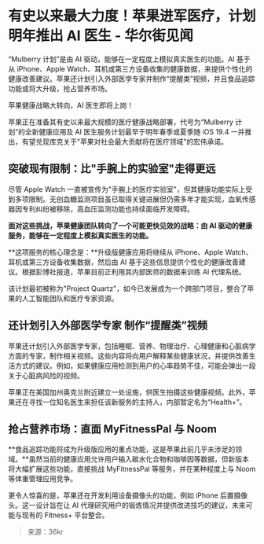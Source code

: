 # 有史以来最大力度！苹果进军医疗，计划明年推出 AI 医生 - 华尔街见闻

“Mulberry 计划”是由 AI 驱动，能够在一定程度上模拟真实医生的功能。AI 基于从 iPhone、Apple Watch、耳机或第三方设备收集的健康数据，来提供个性化的健康改善建议。苹果还计划引入外部医学专家并制作“提醒类”视频，并且食品追踪功能或将大升级，抢占营养市场。

苹果健康战略大转向，AI 医生即将上岗！

苹果正在准备其有史以来最大规模的医疗健康战略部署，代号为“Mulberry 计划”的全新健康应用及 AI 医生服务计划最早于明年春季或夏季随 iOS 19.4 一并推出，有望兑现库克关于"苹果对社会最大贡献将在医疗领域"的宏伟承诺。

## 突破现有限制：比"手腕上的实验室"走得更远

尽管 Apple Watch 一直被宣传为"手腕上的医疗实验室"，但其健康功能实际上受到多项限制。无创血糖监测项目虽已取得关键进展但仍需多年才能实现，血氧传感器因专利纠纷被移除，高血压监测功能也持续面临开发障碍。

**面对这些挑战，苹果健康团队转向了一个可能更快见效的战略：由 AI 驱动的健康服务，能够在一定程度上模拟真实医生的功能。**

**这项服务的核心理念是：**升级版健康应用将继续从 iPhone、Apple Watch、耳机或第三方设备收集数据，然后由 AI 基于这些信息提供个性化的健康改善建议。根据彭博社报道，苹果目前正利用其内部医师的数据来训练 AI 代理系统。

该计划最初被称为"Project Quartz"，如今已发展成为一个跨部门项目，整合了苹果的人工智能团队和医疗专家资源。

## 还计划引入外部医学专家 制作“提醒类”视频

苹果还计划引入外部医学专家，包括睡眠、营养、物理治疗、心理健康和心脏病学方面的专家，制作相关视频。这些内容将向用户解释某些健康状况，并提供改善生活方式的建议。例如，如果健康应用检测到用户的心率趋势不佳，可能会弹出一段关于心脏病风险的视频。

苹果正在美国加州奥克兰附近建立一处设施，供医生拍摄这些健康视频。此外，苹果还在寻找一位知名医生来担任该新服务的主持人，内部暂定名为“Health+”。

## 抢占营养市场：直面 MyFitnessPal 与 Noom

**食品追踪功能将成为升级版应用的重点功能，这是苹果此前几乎未涉足的领域。**虽然当前的健康应用允许用户输入碳水化合物和咖啡因等数据，但新版本将大幅扩展这些功能，直接挑战 MyFitnessPal 等服务，并在某种程度上与 Noom 等体重管理应用竞争。

更令人惊喜的是，苹果还在开发利用设备摄像头的功能，例如 iPhone 后置摄像头。这一设计旨在让 AI 代理研究用户的锻炼情况并提供改进技巧的建议，未来可能与现有的 Fitness+ 平台整合。

> 来源：36kr
